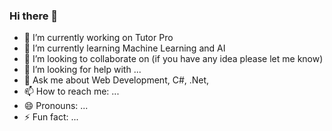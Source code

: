 ### Hi there 👋

<!--
**ohienstephen/ohienstephen** is a ✨ _special_ ✨ repository because its `README.md` (this file) appears on your GitHub profile.

Here are some ideas to get you started:
-->

- 🔭 I’m currently working on Tutor Pro
- 🌱 I’m currently learning Machine Learning and AI
- 👯 I’m looking to collaborate on (if you have any idea please let me know)
- 🤔 I’m looking for help with ...
- 💬 Ask me about Web Development, C#, .Net,
- 📫 How to reach me: ...
- 😄 Pronouns: ...
- ⚡ Fun fact: ...

